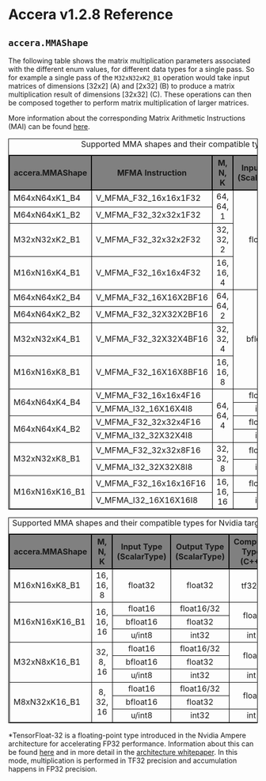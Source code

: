 [//]: # (Project: Accera)
[//]: # (Version: v1.2.8)

# Accera v1.2.8 Reference
## `accera.MMAShape`

The following table shows the matrix multiplication parameters associated with the different enum values, for different data types for a single pass. So for example a single pass of the `M32xN32xK2_B1` operation would take input matrices of dimensions [32x2] (A) and [2x32] (B) to produce a matrix multiplication result of dimensions [32x32] (C). These operations can then be composed together to perform matrix multiplication of larger matrices.

More information about the corresponding Matrix Arithmetic Instructions (MAI) can be found [here](https://developer.amd.com/wp-content/resources/CDNA1_Shader_ISA_14December2020.pdf).

<style>
table, td {
   border: 1px solid black;
}
th {
   border: 2px solid black;
   background-color:grey;
}
</style>

<table>
    <caption>Supported MMA shapes and their compatible types for AMD targets</caption>
    <tr>
        <th>accera.MMAShape</th>
        <th>MFMA Instruction</th>
        <th>M, N, K</th>
        <th>Input Type (ScalarType)</th>
        <th>Output Type (ScalarType)</th>
        <th>Compute Type (C++)</th>
    </tr>
    <tr>
        <td>M64xN64xK1_B4</td>
        <td>V_MFMA_F32_16x16x1F32</td>
        <td rowspan="2" style="text-align:center;vertical-align:middle;">64, 64, 1</td>
        <td rowspan="4" style="text-align:center;vertical-align:middle;">float32</td>
        <td rowspan="4" style="text-align:center;vertical-align:middle;">float32</td>
        <td rowspan="9" style="text-align:center;vertical-align:middle;">float</td>
    </tr>
    <tr>
        <td>M64xN64xK1_B2</td>
        <td>V_MFMA_F32_32x32x1F32</td>
    </tr>
    <tr>
        <td>M32xN32xK2_B1</td>
        <td>V_MFMA_F32_32x32x2F32</td>
        <td style="text-align:center;">32, 32, 2</td>
    </tr>
    <tr>
        <td>M16xN16xK4_B1</td>
        <td>V_MFMA_F32_16x16x4F32</td>
        <td style="text-align:center">16, 16, 4</td>
    </tr>
    <tr>
        <td style="vertical-align:middle;">M64xN64xK2_B4</td>
        <td style="vertical-align:middle;">V_MFMA_F32_16X16X2BF16</td>
        <td rowspan="2" style="text-align:center;vertical-align:middle;">64, 64, 2</td>
        <td rowspan="4" style="text-align:center;vertical-align:middle;">bfloat16</td>
        <td style="text-align:center;vertical-align:middle;">bfloat16/float32</td>
    </tr>
    <tr>
        <td style="vertical-align:middle;">M64xN64xK2_B2</td>
        <td style="vertical-align:middle;">V_MFMA_F32_32X32X2BF16</td>
        <td style="text-align:center;vertical-align:middle;">bfloat16/float32</td>
    </tr>
    <tr>
        <td style="vertical-align:middle;">M32xN32xK4_B1</td>
        <td style="vertical-align:middle;">V_MFMA_F32_32X32X4BF16</td>
        <td style="text-align:center;vertical-align:middle;">32, 32, 4</td>
        <td style="text-align:center;vertical-align:middle;">bfloat16/float32</td>
    </tr>
    <tr>
        <td style="vertical-align:middle;">M16xN16xK8_B1</td>
        <td style="vertical-align:middle;">V_MFMA_F32_16X16X8BF16</td>
        <td style="text-align:center;vertical-align:middle;">16, 16, 8</td>
        <td style="text-align:center;vertical-align:middle;">bfloat16/float32</td>
    </tr>
    <tr>
        <td rowspan="2" style="vertical-align:middle;">M64xN64xK4_B4</td>
        <td style="vertical-align:middle;">V_MFMA_F32_16x16x4F16</td>
        <td rowspan="4" style="text-align:center;vertical-align:middle;">64, 64, 4</td>
        <td style="text-align:center;vertical-align:middle;">float16</td>
        <td style="text-align:center;vertical-align:middle;">float16/32</td>
    </tr>
    <tr>
        <td style="vertical-align:middle;">V_MFMA_I32_16X16X4I8</td>
        <td style="text-align:center;vertical-align:middle;">int8</td>
        <td style="text-align:center;vertical-align:middle;">int8/16/32</td>
        <td style="text-align:center;vertical-align:middle;">int</td>
    </tr>
    <tr>
        <td rowspan="2" style="vertical-align:middle;">M64xN64xK4_B2</td>
        <td style="vertical-align:middle;">V_MFMA_F32_32x32x4F16</td>
        <td style="text-align:center;vertical-align:middle;">float16</td>
        <td style="text-align:center;vertical-align:middle;">float16/32</td>
        <td style="text-align:center;vertical-align:middle;">float</td>
    </tr>
    <tr>
        <td style="vertical-align:middle;">V_MFMA_I32_32X32X4I8</td>
        <td style="text-align:center;vertical-align:middle;">int8</td>
        <td style="text-align:center;vertical-align:middle;">int8/16/32</td>
        <td style="text-align:center;vertical-align:middle;">int</td>
    </tr>
    <tr>
        <td rowspan="2" style="vertical-align:middle;">M32xN32xK8_B1</td>
        <td style="vertical-align:middle;">V_MFMA_F32_32x32x8F16</td>
        <td rowspan="2" style="text-align:center;vertical-align:middle;">32, 32, 8</td>
        <td style="text-align:center;vertical-align:middle;">float16</td>
        <td style="text-align:center;vertical-align:middle;">float16/32</td>
        <td style="text-align:center;vertical-align:middle;">float</td>
    </tr>
    <tr>
        <td style="vertical-align:middle;">V_MFMA_I32_32X32X8I8</td>
        <td style="text-align:center;vertical-align:middle;">int8</td>
        <td style="text-align:center;vertical-align:middle;">int8/16/32</td>
        <td style="text-align:center;vertical-align:middle;">int</td>
    </tr>
    <tr>
        <td rowspan="2" style="vertical-align:middle;">M16xN16xK16_B1</td>
        <td style="vertical-align:middle;">V_MFMA_F32_16x16x16F16</td>
        <td rowspan="2" style="text-align:center;vertical-align:middle;">16, 16, 16</td>
        <td style="text-align:center;vertical-align:middle;">float16</td>
        <td style="text-align:center;vertical-align:middle;">float16/32</td>
        <td style="text-align:center;vertical-align:middle;">float</td>
    </tr>
    <tr>
        <td style="vertical-align:middle;">V_MFMA_I32_16X16X16I8</td>
        <td style="text-align:center;vertical-align:middle;">int8</td>
        <td style="text-align:center;vertical-align:middle;">int8/16/32</td>
        <td style="text-align:center;vertical-align:middle;">int</td>
    </tr>
</table>

<table>
    <caption>Supported MMA shapes and their compatible types for Nvidia targets</caption>
    <tr>
        <th>accera.MMAShape</th>
        <th>M, N, K</th>
        <th>Input Type (ScalarType)</th>
        <th>Output Type (ScalarType)</th>
        <th>Compute Type (C++)</th>
    </tr>
    <tr>
        <td style="vertical-align:middle;">M16xN16xK8_B1</td>
        <td style="text-align:center;vertical-align:middle;">16, 16, 8</td>
        <td style="text-align:center;vertical-align:middle;">float32</td>
        <td style="text-align:center;vertical-align:middle;">float32</td>
        <td style="text-align:center;vertical-align:middle;">tf32<sup>*</sup></td>
    </tr>
    <tr>
        <td rowspan="3" style="vertical-align:middle;">M16xN16xK16_B1</td>
        <td rowspan="3" style="text-align:center;vertical-align:middle;">16, 16, 16</td>
        <td style="text-align:center;vertical-align:middle;">float16</td>
        <td style="text-align:center;vertical-align:middle;">float16/32</td>
        <td rowspan="2" style="text-align:center;vertical-align:middle;">float</td>
    </tr>
    <tr>
        <td style="text-align:center;vertical-align:middle;">bfloat16</td>
        <td style="text-align:center;vertical-align:middle;">float32</td>
    </tr>
    <tr>
        <td style="text-align:center;vertical-align:middle;">u/int8</td>
        <td style="text-align:center;vertical-align:middle;">int32</td>
        <td style="text-align:center;vertical-align:middle;">int</td>
    </tr>
    <tr>
        <td rowspan="3" style="vertical-align:middle;">M32xN8xK16_B1</td>
        <td rowspan="3" style="text-align:center;vertical-align:middle;">32, 8, 16</td>
        <td style="text-align:center;vertical-align:middle;">float16</td>
        <td style="text-align:center;vertical-align:middle;">float16/32</td>
        <td rowspan="2" style="text-align:center;vertical-align:middle;">float</td>
    </tr>
    <tr>
        <td style="text-align:center;vertical-align:middle;">bfloat16</td>
        <td style="text-align:center;vertical-align:middle;">float32</td>
    </tr>
    <tr>
        <td style="text-align:center;vertical-align:middle;">u/int8</td>
        <td style="text-align:center;vertical-align:middle;">int32</td>
        <td style="text-align:center;vertical-align:middle;">int</td>
    </tr>
    <tr>
        <td rowspan="3" style="vertical-align:middle;">M8xN32xK16_B1</td>
        <td rowspan="3" style="text-align:center;vertical-align:middle;">8, 32, 16</td>
        <td style="text-align:center;vertical-align:middle;">float16</td>
        <td style="text-align:center;vertical-align:middle;">float16/32</td>
        <td rowspan="2" style="text-align:center;vertical-align:middle;">float</td>
    </tr>
    <tr>
        <td style="text-align:center;vertical-align:middle;">bfloat16</td>
        <td style="text-align:center;vertical-align:middle;">float32</td>
    </tr>
    <tr>
        <td style="text-align:center;vertical-align:middle;">u/int8</td>
        <td style="text-align:center;vertical-align:middle;">int32</td>
        <td style="text-align:center;vertical-align:middle;">int</td>
    </tr>
</table>

<div style="page-break-after: always;"></div>

<a name="m">*</a>TensorFloat-32 is a floating-point type introduced in the Nvidia Ampere architecture for accelerating FP32 performance. Information about this can be found [here](https://blogs.nvidia.com/blog/2020/05/14/tensorfloat-32-precision-format/) and in more detail in the [architecture whitepaper](https://images.nvidia.com/aem-dam/en-zz/Solutions/data-center/nvidia-ampere-architecture-whitepaper.pdf). In this mode, multiplication is performed in TF32 precision and accumulation happens in FP32 precision.
